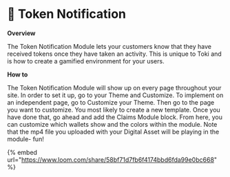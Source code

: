 # 🏁 Token Notification

**Overview**

The Token Notification Module lets your customers know that they have received tokens once they have taken an activity. This is unique to Toki and is how to create a gamified environment for your users. &#x20;

**How to**&#x20;

The Token Notification Module will show up on every page throughout your site. In order to set it up, go to your Theme and Customize. To implement on an independent page, go to Customize your Theme. Then go to the page you want to customize. You most likely to create a new template. Once you have done that, go ahead and add the Claims Module block. From here, you can customize which wallets show and the colors within the module. Note that the mp4 file you uploaded with your Digital Asset will be playing in the module- fun!

{% embed url="https://www.loom.com/share/58bf71d7fb6f4174bbd6fda99e0bc668" %}



